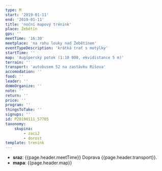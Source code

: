 ```yaml
---
type: M
start: '2019-01-11'
end: '2019-01-11'
title: 'noční mapový trénink'
place: Žebětín
gps: ''
meetTime: '16:30'
meetplace: 'na rohu louky nad Žebětínem'
eventTypeDescription: 'krátká trať s motýlky'
startTime: ''
map: 'Augšperský potok (1:10 000, ekvidistance 5 m)'
terrain: ''
transport: 'autobusem 52 na zastávku Ríšova'
accomodation: ''
food: ''
leader: ''
doWeOrganize: ''
note: ''
return: ''
price: ''
program: ''
thingsToTake: ''
signups: ''
id: P20190111_57705
taxonomy:
    skupina:
        - zaci2
        - dorost
template: trenink
---
```

* **sraz**: {{page.header.meetTime}} Doprava {{page.header.transport}}.
* **mapa**: {{page.header.map}}
